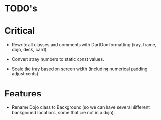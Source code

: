# TODO's

# Critical
- Rewrite all classes and comments with DartDoc formatting (tray, frame, dojo, deck, card).
- Convert stray numbers to static const values.


- Scale the tray based on screen width (including numerical padding adjustments).

# Features
- Rename Dojo class to Background (so we can have several different background locations, some that are not in a dojo).